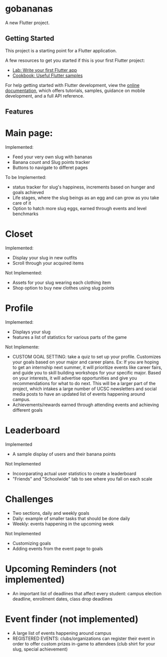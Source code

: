 # gobananas

A new Flutter project.

## Getting Started

This project is a starting point for a Flutter application.

A few resources to get you started if this is your first Flutter project:

- [Lab: Write your first Flutter app](https://docs.flutter.dev/get-started/codelab)
- [Cookbook: Useful Flutter samples](https://docs.flutter.dev/cookbook)

For help getting started with Flutter development, view the
[online documentation](https://docs.flutter.dev/), which offers tutorials,
samples, guidance on mobile development, and a full API reference.


## Features
# Main page:
Implemented:
- Feed your very own slug with bananas
- Banana count and Slug points tracker
- Buttons to navigate to differet pages

To be Implemented:
- status tracker for slug's happiness, increments based on hunger and goals achieved
- Life stages, where the slug beings as an egg and can grow as you take care of it
- Option to hatch more slug eggs, earned through events and level benchmarks

# Closet
Implemented:
- Display your slug in new outfits
- Scroll through your acquired items

Not Implemented:
- Assets for your slug wearing each clothing item
- Shop option to buy new clothes using slug points

# Profile
Implemented:
- Displays your slug
- features a list of statistics for various parts of the game

Not Implemente:
- CUSTOM GOAL SETTING: take a quiz to set up your profile. Customizes your goals based on your major and career plans. Ex: If you are hoping to get an internship next summer, it will prioritize events like career fairs, and guide you to skill building workshops for your specific major. Based on your interests, it will advertise opportunities and give you recommendations for what to do next. This will be a larger part of the project, which intakes a large number of UCSC newsletters and social media posts to have an updated list of events happening around campus. 
- Achievements/rewards earned through attending events and achieving different goals
  
# Leaderboard
Implemented
- A sample display of users and their banana points

Not Implemented
- Incoorparating actual user statistics to create a leaderboard
- "Friends" and "Schoolwide" tab to see where you fall on each scale
  
# Challenges
- Two sections, daily and weekly goals
- Daily: example of smaller tasks that should be done daily
- Weekly: events happening in the upcoming week

Not Implemented
- Customizing goals
- Adding events from the event page to goals

# Upcoming Reminders (not implemented)
- An important list of deadlines that affect every student: campus election deadline, enrollment dates, class drop deadlines
  
# Event finder (not implemented)
- A large list of events happening around campus
- REGISTERED EVENTS: clubs/organizations can register their event in order to offer custom prizes in-game to attendees (club shirt for your slug, special achievement)
  
